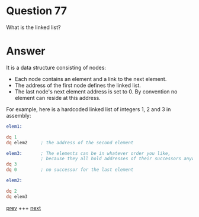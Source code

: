 
# Question 77


What is the linked list?


# Answer



It is a data structure consisting of nodes:

* Each node contains an element and a link to the next element.
* The address of the first node defines the linked list.
* The last node's next element address is set to 0. By convention no element
can reside at this address. 

For example, here is a hardcoded linked list of integers 1, 2 and 3 in assembly:

```asm
elem1:

dq 1
dq elem2     ; the address of the second element

elem3:       ; The elements can be in whatever order you like,
             ; because they all hold addresses of their successors anyway
dq 3
dq 0         ; no successor for the last element

elem2: 

dq 2
dq elem3
```
 

[prev](076.md) +++ [next](078.md)
